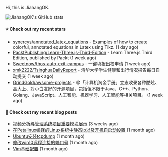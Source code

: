 Hi, this is JiahangOK.

![JiahangOK's GitHub stats](https://github-readme-stats.vercel.app/api?username=jiahangok&count_private=true)

#### ⭐ Check out my recent stars

- [synercys/annotated_latex_equations](https://github.com/synercys/annotated_latex_equations) - Examples of how to create colorful, annotated equations in Latex using Tikz. (1 day ago)
- [PacktPublishing/Learn-Three.js-Third-Edition](https://github.com/PacktPublishing/Learn-Three.js-Third-Edition) - Learn Three.js Third Edition, published by Packt (1 week ago)
- [Sweetnow/thos-auto-exit-campus](https://github.com/Sweetnow/thos-auto-exit-campus) - 一键填报出校申请 (1 week ago)
- [xmk2222/TsinghuaDailyReport](https://github.com/xmk2222/TsinghuaDailyReport) - 清华大学学生健康和出行情况报告每日自动提交 (1 week ago)
- [GrindGold/awsome-projects](https://github.com/GrindGold/awsome-projects) - 😎「计算机淘金手册」立志收录各种酷炫、高大上、对小白友好的开源项目，包括但不限于Java、C&#43;&#43;、Python、Golang、JavaScript、人工智能、机器学习、人工智能等相关项目。 (1 week ago)

#### 📜 Check out my recent blog posts

- [视频分析与管理系统项目重要模块展示](http://jiahangok.github.io/2021/12/24/web_demo/) (3 weeks ago)
- [在Petalinux编译的Linux系统中静态ip以及开机自启动设置](http://jiahangok.github.io/2021/12/05/Petalinux%E7%BC%96%E8%AF%91%E7%9A%84Linux%E7%B3%BB%E7%BB%9F%E4%B8%AD%E9%9D%99%E6%80%81ip%E4%BB%A5%E5%8F%8A%E5%BC%80%E6%9C%BA%E8%87%AA%E5%90%AF%E5%8A%A8%E8%AE%BE%E7%BD%AE/) (1 month ago)
- [Ubuntu安装tcpdump](http://jiahangok.github.io/2021/12/04/Ubuntu%E5%AE%89%E8%A3%85tcpdump/) (1 month ago)
- [修改win10远程连接的端口号](http://jiahangok.github.io/2021/12/03/%E4%BF%AE%E6%94%B9win10%E8%BF%9C%E7%A8%8B%E8%BF%9E%E6%8E%A5%E7%9A%84%E7%AB%AF%E5%8F%A3%E5%8F%B7/) (1 month ago)
- [Vim基础配置](http://jiahangok.github.io/2021/12/03/Vim%E5%9F%BA%E7%A1%80%E9%85%8D%E7%BD%AE/) (1 month ago)